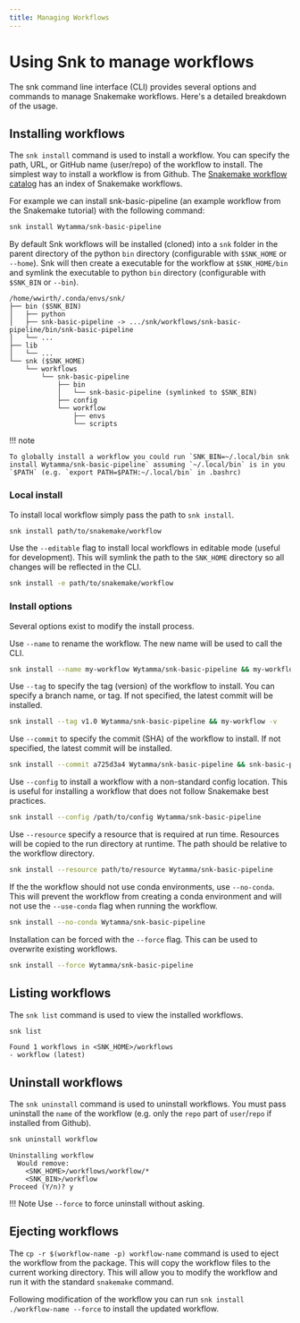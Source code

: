 ```yaml
---
title: Managing Workflows
---
```

# Using Snk to manage workflows

The snk command line interface (CLI) provides several options and commands to manage Snakemake workflows. Here's a detailed breakdown of the usage.

## Installing workflows

The `snk install` command is used to install a workflow. You can specify the path, URL, or GitHub name (user/repo) of the workflow to install. The simplest way to install a workflow is from Github. The [Snakemake workflow catalog](https://snakemake.github.io/snakemake-workflow-catalog/) has an index of Snakemake workflows.

For example we can install snk-basic-pipeline (an example workflow from the Snakemake tutorial) with the following command:

```bash
snk install Wytamma/snk-basic-pipeline
```

By default Snk workflows will be installed (cloned) into a `snk` folder in the parent directory of the python `bin` directory (configurable with `$SNK_HOME` or `--home`). Snk will then create a executable for the workflow at `$SNK_HOME/bin` and symlink the executable to python `bin` directory (configurable with `$SNK_BIN` or `--bin`). 

```
/home/wwirth/.conda/envs/snk/
├── bin ($SNK_BIN)
│   ├── python
│   ├── snk-basic-pipeline -> .../snk/workflows/snk-basic-pipeline/bin/snk-basic-pipeline
│   └── ...
├── lib
│   └── ...
└── snk ($SNK_HOME)
    └── workflows
        └── snk-basic-pipeline
            ├── bin
            │   └── snk-basic-pipeline (symlinked to $SNK_BIN)
            ├── config
            └── workflow
                ├── envs
                └── scripts
```

!!! note

    To globally install a workflow you could run `SNK_BIN=~/.local/bin snk install Wytamma/snk-basic-pipeline` assuming `~/.local/bin` is in you `$PATH` (e.g. `export PATH=$PATH:~/.local/bin` in .bashrc) 

### Local install

To install local workflow simply pass the path to `snk install`. 

```bash
snk install path/to/snakemake/workflow
```

Use the `--editable` flag to install local workflows in editable mode (useful for development). This will symlink the path to the `SNK_HOME` directory so all changes will be reflected in the CLI.

```bash
snk install -e path/to/snakemake/workflow
```

### Install options 

Several options exist to modify the install process. 

Use `--name` to rename the workflow. The new name will be used to call the CLI.
```bash
snk install --name my-workflow Wytamma/snk-basic-pipeline && my-workflow -h
```

Use `--tag` to specify the tag (version) of the workflow to install. You can specify a branch name, or tag. If not specified, the latest commit will be installed.
```bash
snk install --tag v1.0 Wytamma/snk-basic-pipeline && my-workflow -v
```

Use `--commit` to specify the commit (SHA) of the workflow to install. If not specified, the latest commit will be installed.
```bash
snk install --commit a725d3a4 Wytamma/snk-basic-pipeline && snk-basic-pipeline -v
```

Use `--config` to install a workflow with a non-standard config location. This is useful for installing a workflow that does not follow Snakemake best practices. 
```bash
snk install --config /path/to/config Wytamma/snk-basic-pipeline
```

Use `--resource` specify a resource that is required at run time. Resources will be copied to the run directory at runtime. The path should be relative to the workflow directory. 

```bash
snk install --resource path/to/resource Wytamma/snk-basic-pipeline
```

If the the workflow should not use conda environments, use `--no-conda`. This will prevent the workflow from creating a conda environment and will not use the `--use-conda` flag when running the workflow. 
```bash
snk install --no-conda Wytamma/snk-basic-pipeline
```

Installation can be forced with the `--force` flag. This can be used to overwrite existing workflows.
```bash
snk install --force Wytamma/snk-basic-pipeline
```

## Listing workflows

The `snk list` command is used to view the installed workflows. 

```bash
snk list
```
```
Found 1 workflows in <SNK_HOME>/workflows
- workflow (latest)
```

## Uninstall workflows

The `snk uninstall` command is used to uninstall workflows. You must pass uninstall the `name` of the workflow (e.g. only the `repo` part of `user`/`repo` if installed from Github). 

```bash
snk uninstall workflow
```
```
Uninstalling workflow
  Would remove:
    <SNK_HOME>/workflows/workflow/*
    <SNK_BIN>/workflow
Proceed (Y/n)? y
```

!!! Note
    Use `--force` to force uninstall without asking.

## Ejecting workflows

The `cp -r $(workflow-name -p) workflow-name` command is used to eject the workflow from the package. This will copy the workflow files to the current working directory. This will allow you to modify the workflow and run it with the standard `snakemake` command.

Following modification of the workflow you can run `snk install ./workflow-name --force` to install the updated workflow.
